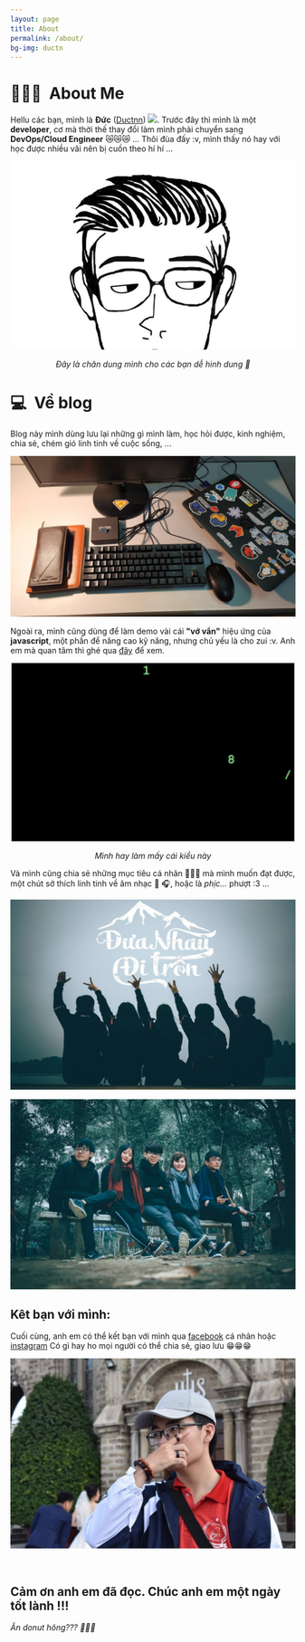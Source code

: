 ```yaml
---
layout: page
title: About
permalink: /about/
bg-img: ductn
---
```


# 👨🏻‍💻 &nbsp;About Me

Hellu các bạn, mình là **Đức** ([Ductnn][website]) <img src="https://media.giphy.com/media/hvRJCLFzcasrR4ia7z/giphy.gif" style="width: 30px;">.
Trước đây thì mình là một **developer**, cơ mà thời thế  thay đổi làm mình phải
chuyển sang **DevOps/Cloud Engineer** 😿😿😿 ... Thôi đùa đấy :v, mình thấy nó
hay với học được nhiều vãi nên bị cuốn theo hí hí ...

<p align="center">
    <img src="/assets/img/pages/ductn.jpg"/>
    <p align="center">
        <i>Đây là chân dung mình cho các bạn dễ  hình dung 🤖</i>
    </p>
</p>

# 💻 &nbsp;Về blog

Blog này mình dùng lưu lại những gì mình làm, học hỏi được, kinh nghiệm, chia sẻ,
chém gió linh tinh về  cuộc sống, ...

<p align="center">
    <img src="/assets/img/pages/me.jpg"/>
</p>

Ngoài ra, mình cũng dùng để  làm demo vài cái **"vớ vẩn"** hiệu ứng của **javascript**,
một phần để  nâng cao kỹ năng, nhưng chủ yếu là cho zui :v. Anh em mà quan tâm
thì ghé qua [đây](https://ductn.info/demo/) để  xem.

<p align="center">
    <img src="/assets/img/pages/matrix.gif" style="width: 500px;"/>
    <p align="center">
        <i>Mình hay làm mấy cái kiểu này</i>
    </p>
</p>

Và mình cũng chia sẻ những mục tiêu cá nhân 🎯🎯🎯 mà mình muốn đạt được, một
chút sở thích linh tinh về  âm nhạc 🎹 🎧, hoặc là *phịc...* phượt :3 ...

<p align="center">
    <img src="/assets/img/bg.jpg"/>
</p>

<p align="center">
    <img src="/assets/img/pages/dongmo.jpg"/>
</p>

## Kêt bạn với mình:

Cuối cùng, anh em có thể  kết bạn với mình qua [facebook][facebook] cá nhân hoặc [instagram][instagram]
Có gì hay ho mọi người có thể  chia sẻ, giao lưu 😁😁😁

<p align="center">
    <a href="https://www.facebook.com/ductn.network/">
        <img src="/assets/img/pages/ten.jpg"/>
    </a>
</p>

<br/>

## Cảm ơn anh em đã đọc. Chúc anh em một ngày tốt lành !!!
*Ăn donut hông??? 🥯🥯🥯*

[website]: https://ductnn.github.io
[twitter]: https://twitter.com/ductn4
[instagram]: https://instagram.com/ductn4
[linkedin]: https://linkedin.com/in/ductnn
[facebook]: https://www.facebook.com/ductn.network/
